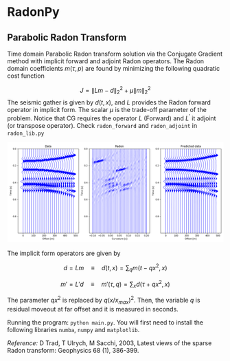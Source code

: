 # RadonPy

## Parabolic Radon Transform

Time domain Parabolic Radon transform solution via the Conjugate Gradient method with implicit forward and adjoint Radon operators.
The Radon domain coefficients $m(\tau,p)$ are found by minimizing the following quadratic cost function

$$J =\| Lm - d \|_2^2 + \mu \| m \|_2^2$$
​
The seismic gather is given by $d(t,x)$, and $L$ provides the Radon forward operator in implicit form. The scalar $\mu$ is the trade-off parameter of the problem.
Notice that CG requires the operator $L$ (Forward) and $L^'$ it adjoint (or transpose operator). Check `radon_forward` and `radon_adjoint` in `radon_lib.py`


<img src="Figure_1.png" alt="isolated" width="600"/>

The implicit form operators are given by

$$ d = L m \quad \equiv \quad d(t,x) = \sum_q m(t-q x^2,x) $$

$$ m' = L' d \quad \equiv \quad m'(\tau,q) = \sum_x d(\tau+q x^2,x) $$

The parameter $q x^2$ is replaced by $q (x/x_{max})^2$. Then, the variable $q$ is residual moveout at far offset and it is measured in seconds.

Running the program: `python main.py`. You will first need to install  the following libraries `numba`, `numpy` and `matplotlib`.


*Reference:* D Trad, T Ulrych, M Sacchi, 2003, Latest views of the sparse Radon transform: Geophysics 68 (1), 386-399.
